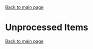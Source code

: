 [Back to main page](https://g-farrow.github.io/boto3_batch_utils)

# Unprocessed Items



[Back to main page](https://g-farrow.github.io/boto3_batch_utils)